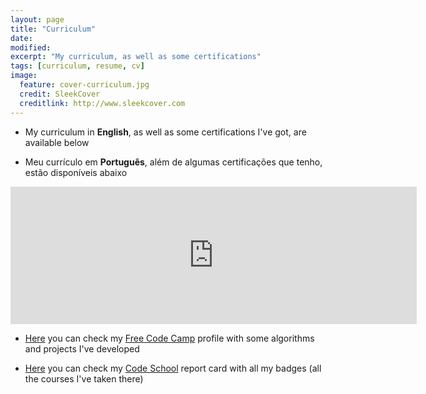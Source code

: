 ```yaml
---
layout: page
title: "Curriculum"
date: 
modified:
excerpt: "My curriculum, as well as some certifications"
tags: [curriculum, resume, cv]
image:
  feature: cover-curriculum.jpg
  credit: SleekCover
  creditlink: http://www.sleekcover.com
---
```


* My curriculum in <strong>English</strong>, as well as some certifications I've got, are available below

* Meu currículo em <strong>Português</strong>, além de algumas certificações que tenho, estão disponíveis abaixo

<iframe src="https://drive.google.com/embeddedfolderview?id=0Byw5aA8CsYXmfmpKQmV4aVFOYXFCaFE3T3dhaDdwTDVVNk5sSDlRdTMzMk9tVHhTemJDVFU#list" width="650" height="220" frameBorder="0">Unfortunately your browser doesn't support this object. Please access <a href="https://drive.google.com/embeddedfolderview?id=0Byw5aA8CsYXmfmpKQmV4aVFOYXFCaFE3T3dhaDdwTDVVNk5sSDlRdTMzMk9tVHhTemJDVFU#list">this link</a> to view it's content</iframe>

* [Here](http://www.freecodecamp.com/jonathas) you can check my [Free Code Camp](http://www.freecodecamp.com) profile with some algorithms and projects I've developed


* [Here](https://www.codeschool.com/users/1123575) you can check my [Code School](https://www.codeschool.com) report card with all my badges (all the courses I've taken there)

